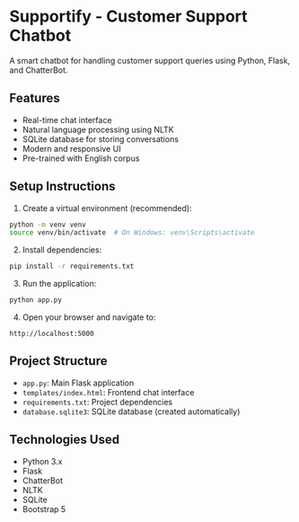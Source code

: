 # Supportify - Customer Support Chatbot

A smart chatbot for handling customer support queries using Python, Flask, and ChatterBot.

## Features

- Real-time chat interface
- Natural language processing using NLTK
- SQLite database for storing conversations
- Modern and responsive UI
- Pre-trained with English corpus

## Setup Instructions

1. Create a virtual environment (recommended):
```bash
python -m venv venv
source venv/bin/activate  # On Windows: venv\Scripts\activate
```

2. Install dependencies:
```bash
pip install -r requirements.txt
```

3. Run the application:
```bash
python app.py
```

4. Open your browser and navigate to:
```
http://localhost:5000
```

## Project Structure

- `app.py`: Main Flask application
- `templates/index.html`: Frontend chat interface
- `requirements.txt`: Project dependencies
- `database.sqlite3`: SQLite database (created automatically)

## Technologies Used

- Python 3.x
- Flask
- ChatterBot
- NLTK
- SQLite
- Bootstrap 5 
